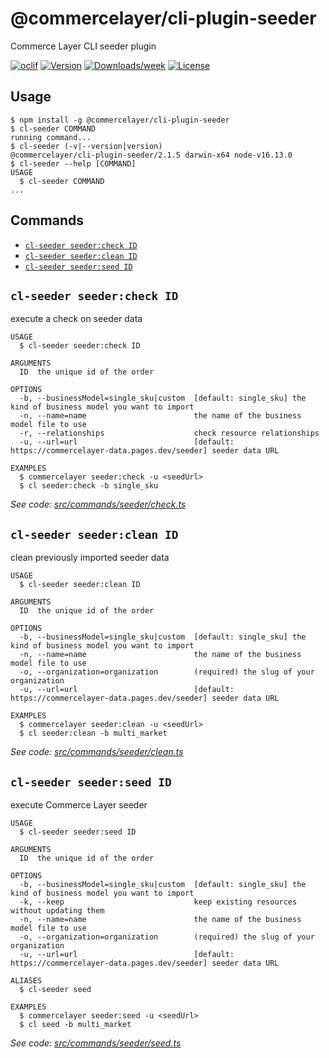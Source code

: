@commercelayer/cli-plugin-seeder
================================

Commerce Layer CLI seeder plugin

[![oclif](https://img.shields.io/badge/cli-oclif-brightgreen.svg)](https://oclif.io)
[![Version](https://img.shields.io/npm/v/@commercelayer/cli-plugin-seeder.svg)](https://npmjs.org/package/@commercelayer/cli-plugin-seeder)
[![Downloads/week](https://img.shields.io/npm/dw/@commercelayer/cli-plugin-seeder.svg)](https://npmjs.org/package/@commercelayer/cli-plugin-seeder)
[![License](https://img.shields.io/npm/l/@commercelayer/cli-plugin-seeder.svg)](https://github.com/commercelayer/cli-plugin-seeder/blob/master/package.json)

<!-- toc -->

<!-- tocstop -->
## Usage
<!-- usage -->
```sh-session
$ npm install -g @commercelayer/cli-plugin-seeder
$ cl-seeder COMMAND
running command...
$ cl-seeder (-v|--version|version)
@commercelayer/cli-plugin-seeder/2.1.5 darwin-x64 node-v16.13.0
$ cl-seeder --help [COMMAND]
USAGE
  $ cl-seeder COMMAND
...
```
<!-- usagestop -->
## Commands
<!-- commands -->
* [`cl-seeder seeder:check ID`](#cl-seeder-seedercheck-id)
* [`cl-seeder seeder:clean ID`](#cl-seeder-seederclean-id)
* [`cl-seeder seeder:seed ID`](#cl-seeder-seederseed-id)

## `cl-seeder seeder:check ID`

execute a check on seeder data

```
USAGE
  $ cl-seeder seeder:check ID

ARGUMENTS
  ID  the unique id of the order

OPTIONS
  -b, --businessModel=single_sku|custom  [default: single_sku] the kind of business model you want to import
  -n, --name=name                        the name of the business model file to use
  -r, --relationships                    check resource relationships
  -u, --url=url                          [default: https://commercelayer-data.pages.dev/seeder] seeder data URL

EXAMPLES
  $ commercelayer seeder:check -u <seedUrl>
  $ cl seeder:check -b single_sku
```

_See code: [src/commands/seeder/check.ts](https://github.com/commercelayer/commercelayer-cli-plugin-seeder/blob/main/src/commands/seeder/check.ts)_

## `cl-seeder seeder:clean ID`

clean previously imported seeder data

```
USAGE
  $ cl-seeder seeder:clean ID

ARGUMENTS
  ID  the unique id of the order

OPTIONS
  -b, --businessModel=single_sku|custom  [default: single_sku] the kind of business model you want to import
  -n, --name=name                        the name of the business model file to use
  -o, --organization=organization        (required) the slug of your organization
  -u, --url=url                          [default: https://commercelayer-data.pages.dev/seeder] seeder data URL

EXAMPLES
  $ commercelayer seeder:clean -u <seedUrl>
  $ cl seeder:clean -b multi_market
```

_See code: [src/commands/seeder/clean.ts](https://github.com/commercelayer/commercelayer-cli-plugin-seeder/blob/main/src/commands/seeder/clean.ts)_

## `cl-seeder seeder:seed ID`

execute Commerce Layer seeder

```
USAGE
  $ cl-seeder seeder:seed ID

ARGUMENTS
  ID  the unique id of the order

OPTIONS
  -b, --businessModel=single_sku|custom  [default: single_sku] the kind of business model you want to import
  -k, --keep                             keep existing resources without updating them
  -n, --name=name                        the name of the business model file to use
  -o, --organization=organization        (required) the slug of your organization
  -u, --url=url                          [default: https://commercelayer-data.pages.dev/seeder] seeder data URL

ALIASES
  $ cl-seeder seed

EXAMPLES
  $ commercelayer seeder:seed -u <seedUrl>
  $ cl seed -b multi_market
```

_See code: [src/commands/seeder/seed.ts](https://github.com/commercelayer/commercelayer-cli-plugin-seeder/blob/main/src/commands/seeder/seed.ts)_
<!-- commandsstop -->
